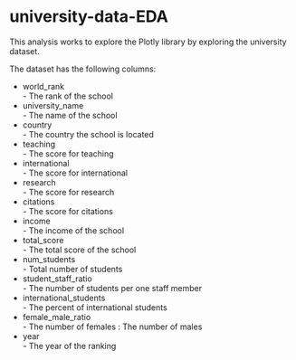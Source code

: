 # university-data-EDA
This analysis works to explore the Plotly library by exploring the university dataset.

The dataset has the following columns: <br>
<ul>
  <li>world_rank</li> - The rank of the school
  <li>university_name</li> - The name of the school
  <li>country</li> - The country the school is located
  <li>teaching</li> - The score for teaching
  <li>international</li> - The score for international
  <li>research</li> - The score for research
  <li>citations</li> - The score for citations
  <li>income</li> - The income of the school
  <li>total_score</li> - The total score of the school
  <li>num_students</li> - Total number of students
  <li>student_staff_ratio</li> - The number of students per one staff member
  <li>international_students</li> - The percent of international students
  <li>female_male_ratio</li> - The number of females : The number of males
  <li>year</li> - The year of the ranking
</ul>  


